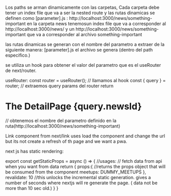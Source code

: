

Los paths se arman dinamicamente con las carpetas,
Cada carpeta debe tener un index file que va a ser la nested route y las rutas dinamicas se definen como [parameter].js :
http://localhost:3000/news/something-important
en la carpeta news tenemosun index file que va a corresponder al http://localhost:3000/news/
y un http://localhost:3000/news/something-important que va a corresponder al archivo something-important

las rutas dinamicas se generan con el nombre del parametro a extraer  de la siguiente manera:
[parameter].js  el archivo se genera (dentro del path especifico.)

se utiliza un hook para obtener el valor del parametro que es el useRouter de next/router.


 useRouter:
    const router = useRouter(); // llamamos al hook
  const { query } = router;  // extraemos query params del router
  return <h1>The DetailPage {query.newsId}</h1>  // obtenemos el nombre del parametro definido en la ruta(http://localhost:3000/news/something-important)

  Link component from next/link uses load the component and change the url but its not create a refresh of th page and we want a pwa.


next js has static rendering:

export const getStaticProps = async () => {
//usages:
// fetch data from api when you want from data
  return {
    props:{   //returns the props object that will be consumed from the component
      meetups: DUMMY_MEETUPS
    },
    revalidate: 10 //this unlocks the incremental static generation. gives a number of seconds where nextjs will re generate the page. ( data not be more than 10 sec old.)
  }
}